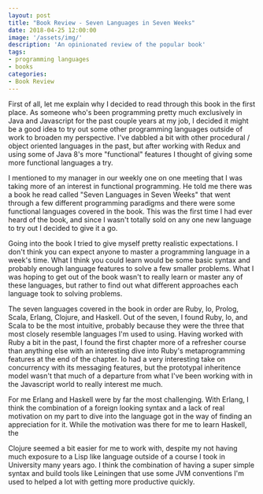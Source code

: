 ```yaml
---
layout: post
title: "Book Review - Seven Languages in Seven Weeks"
date: 2018-04-25 12:00:00
image: '/assets/img/'
description: 'An opinionated review of the popular book'
tags:
- programming languages
- books
categories:
- Book Review
---
```


First of all, let me explain why I decided to read through this book in the first place. As someone who's been programming pretty much exclusively in Java and Javascript for the past couple years at my job, I decided it might be a good idea to try out some other programming languages outside of work to broaden my perspective. I've dabbled a bit with other procedural / object oriented languages in the past, but after working with Redux and using some of Java 8's more "functional" features I thought of giving some more functional languages a try. 

I mentioned to my manager in our weekly one on one meeting that I was taking more of an interest in functional programming. He told me there was a book he read called "Seven Languages in Seven Weeks" that went through a few different programming paradigms and there were some functional languages covered in the book. This was the first time I had ever heard of the book, and since I wasn't totally sold on any one new language to try out I decided to give it a go.

Going into the book I tried to give myself pretty realistic expectations. I don't think you can expect anyone to master a programming language in a week's time. What I think you could learn would be some basic syntax and probably enough language features to solve a few smaller problems. What I was hoping to get out of the book wasn't to really learn or master any of these languages, but rather to find out what different approaches each language took to solving problems.

The seven languages covered in the book in order are Ruby, Io, Prolog, Scala, Erlang, Clojure, and Haskell. Out of the seven, I found Ruby, Io, and Scala to be the most intuitive, probably because they were the three that most closely resemble languages I'm used to using. Having worked with Ruby a bit in the past, I found the first chapter more of a refresher course than anything else with an interesting dive into Ruby's metaprogramming features at the end of the chapter. Io had a very interesting take on concurrency with its messaging features, but the prototypal inheritence model wasn't that much of a departure from what I've been working with in the Javascript world to really interest me much. 

For me Erlang and Haskell were by far the most challenging. With Erlang, I think the combination of a foreign looking syntax and a lack of real motivation on my part to dive into the language got in the way of finding an appreciation for it. While the motivation was there for me to learn Haskell, the 

Clojure seemed a bit easier for me to work with, despite my not having much exposure to a Lisp like language outside of a course I took in University many years ago. I think the combination of having a super simple syntax and build tools like Leiningen that use some JVM conventions I'm used to helped a lot with getting more productive quickly. 